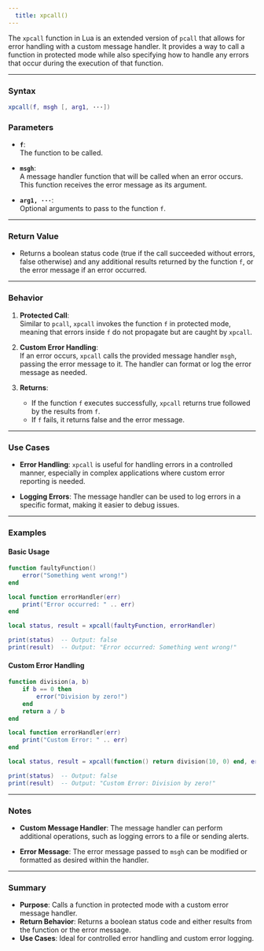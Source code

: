 ```yaml
---
  title: xpcall()
---
```


The `xpcall` function in Lua is an extended version of `pcall` that allows for error handling with a custom message handler. It provides a way to call a function in protected mode while also specifying how to handle any errors that occur during the execution of that function.

---

### Syntax  
```lua
xpcall(f, msgh [, arg1, ···])
```

### Parameters  

- **`f`**:  
  The function to be called.

- **`msgh`**:  
  A message handler function that will be called when an error occurs. This function receives the error message as its argument.

- **`arg1, ···`**:  
  Optional arguments to pass to the function `f`.

---

### Return Value  

- Returns a boolean status code (true if the call succeeded without errors, false otherwise) and any additional results returned by the function `f`, or the error message if an error occurred.

---

### Behavior  

1. **Protected Call**:  
   Similar to `pcall`, `xpcall` invokes the function `f` in protected mode, meaning that errors inside `f` do not propagate but are caught by `xpcall`.

2. **Custom Error Handling**:  
   If an error occurs, `xpcall` calls the provided message handler `msgh`, passing the error message to it. The handler can format or log the error message as needed.

3. **Returns**:  
   - If the function `f` executes successfully, `xpcall` returns true followed by the results from `f`.
   - If `f` fails, it returns false and the error message.

---

### Use Cases  

- **Error Handling**: `xpcall` is useful for handling errors in a controlled manner, especially in complex applications where custom error reporting is needed.

- **Logging Errors**: The message handler can be used to log errors in a specific format, making it easier to debug issues.

---

### Examples  

#### Basic Usage  
```lua
function faultyFunction()
    error("Something went wrong!")
end

local function errorHandler(err)
    print("Error occurred: " .. err)
end

local status, result = xpcall(faultyFunction, errorHandler)

print(status)  -- Output: false
print(result)  -- Output: "Error occurred: Something went wrong!"
```

#### Custom Error Handling  
```lua
function division(a, b)
    if b == 0 then
        error("Division by zero!")
    end
    return a / b
end

local function errorHandler(err)
    print("Custom Error: " .. err)
end

local status, result = xpcall(function() return division(10, 0) end, errorHandler)

print(status)  -- Output: false
print(result)  -- Output: "Custom Error: Division by zero!"
```

---

### Notes  

- **Custom Message Handler**: The message handler can perform additional operations, such as logging errors to a file or sending alerts.

- **Error Message**: The error message passed to `msgh` can be modified or formatted as desired within the handler.

---

### Summary  

- **Purpose**: Calls a function in protected mode with a custom error message handler.  
- **Return Behavior**: Returns a boolean status code and either results from the function or the error message.  
- **Use Cases**: Ideal for controlled error handling and custom error logging.
